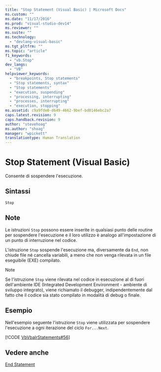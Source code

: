 ```yaml
---
title: "Stop Statement (Visual Basic) | Microsoft Docs"
ms.custom: ""
ms.date: "11/17/2016"
ms.prod: "visual-studio-dev14"
ms.reviewer: ""
ms.suite: ""
ms.technology: 
  - "devlang-visual-basic"
ms.tgt_pltfrm: ""
ms.topic: "article"
f1_keywords: 
  - "vb.Stop"
dev_langs: 
  - "VB"
helpviewer_keywords: 
  - "breakpoints, Stop statements"
  - "Stop statements, syntax"
  - "Stop statements"
  - "execution, suspending"
  - "processing, interrupting"
  - "processes, interrupting"
  - "execution, stopping"
ms.assetid: c9a9fde0-d649-4662-9bef-bd0146ebc2a7
caps.latest.revision: 9
caps.handback.revision: 9
author: "stevehoag"
ms.author: "shoag"
manager: "wpickett"
translationtype: Human Translation
---
```

# Stop Statement (Visual Basic)
Consente di sospendere l'esecuzione.  
  
## Sintassi  
  
```  
Stop  
```  
  
## Note  
 Le istruzioni `Stop` possono essere inserite in qualsiasi punto delle routine per sospendere l'esecuzione  e il loro utilizzo è analogo all'impostazione di un punto di interruzione nel codice.  
  
 L'istruzione `Stop` sospende l'esecuzione ma, diversamente da `End`, non chiude file né cancella variabili, a meno che non venga rilevata in un file eseguibile \(EXE\) compilato.  
  
> [!NOTE]
>  Se l'istruzione `Stop` viene rilevata nel codice in esecuzione al di fuori dell'ambiente IDE \(Integrated Development Environment \- ambiente di sviluppo integrato\), viene richiamato il debugger,  indipendentemente dal fatto che il codice sia stato compilato in modalità di debug o finale.  
  
## Esempio  
 Nell'esempio seguente l'istruzione `Stop` viene utilizzata per sospendere l'esecuzione a ogni iterazione del ciclo `For...Next`.  
  
 [!CODE [VbVbalrStatements#56](../CodeSnippet/VS_Snippets_VBCSharp/VbVbalrStatements#56)]  
  
## Vedere anche  
 [End Statement](../../../visual-basic/language-reference/statements/end-statement.md)